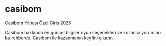 # casibom
Casibom Yılbaşı Özel Giriş 2025


Casibom hakkında en güncel bilgiler oyun seçenekleri ve kullanıcı yorumları bu rehberde. Casibom ile kazanmanın keyfini çıkarın.

